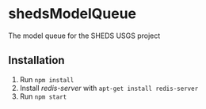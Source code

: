 shedsModelQueue
===============

The model queue for the SHEDS USGS project

## Installation
1. Run ```npm install```
2. Install *redis-server* with ```apt-get install redis-server```
3. Run ```npm start```